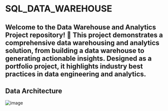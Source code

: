 # SQL_DATA_WAREHOUSE
Welcome to the Data Warehouse and Analytics Project repository! 🚀
This project demonstrates a comprehensive data warehousing and analytics solution, from building a data warehouse to generating actionable insights. Designed as a portfolio project, it highlights industry best practices in data engineering and analytics.
---
## Data Architecture
![image](https://github.com/user-attachments/assets/7f5bbb25-15b1-4989-a8b6-40a02e01d49f)

